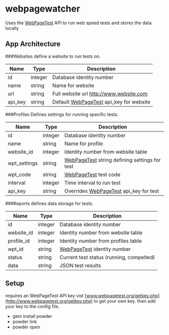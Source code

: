 # webpagewatcher
Uses the [WebPageTest](http://www.webpagetest.org) API to run web speed tests and stores the data locally


## App Architecture

###Websites
define a website to run tests on.

Name | Type | Description
------------ | ------------- | -------------
id | integer | Database identity number
name | string | Name for website
url | string | Full website url http://www.website.com
api_key | string | Default [WebPageTest](http://www.webpagetest.org) api_key for website

###Profiles
Defines settings for running specific tests.

Name | Type | Description
------------ | ------------- | -------------
id | integer | Database identity number
name | string | Name for profile
website_id | integer | Identity number from website table
wpt_settings | string | [WebPageTest](http://www.webpagetest.org) string defining settings for test
wpt_code | string | [WebPageTest](http://www.webpagetest.org) test code
interval | integer | Time interval to run test
api_key | string | Overrides [WebPageTest](http://www.webpagetest.org) api_key for test

###Reports
defines data storage for tests.

Name | Type | Description
------------ | ------------- | -------------
id | integer | Database identity number
website_id | integer | Identity number from website table
profile_id | integer | Identity number from profiles table
wpt_id | string | [WebPageTest](http://www.webpagetest.org) identity number
status | string | Current test status (running, compelted)
data | string | JSON test results


## Setup

  requires an WebPageTest API key vist [www.webpagetest.org/getkey.php](http://www.webpagetest.org/getkey.php) to get your own key. then add your key to the config file.

  * gem install powder
  * powder link
  * powder open

